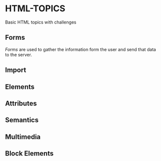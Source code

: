 # HTML-TOPICS
Basic HTML topics with challenges 
 
## Forms
  *Forms* are used to gather the information form the user and send that data to the server.

## Import 
## Elements
## Attributes
## Semantics
## Multimedia
## Block Elements
